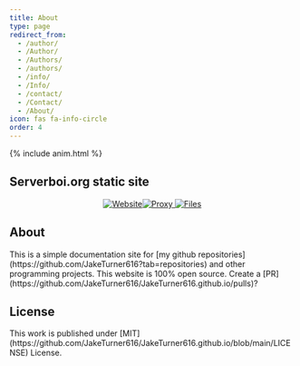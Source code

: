 ```yaml
---
title: About
type: page
redirect_from:
  - /author/
  - /Author/
  - /Authors/
  - /authors/
  - /info/
  - /Info/
  - /contact/
  - /Contact/
  - /About/
icon: fas fa-info-circle
order: 4
---
```

{% include anim.html %}
<h2>Serverboi.org static site</h2> 
<center>
<div id="status">
<a href="https://status.serverboi.org/" target="_blank">
<img alt="Website" src="https://img.shields.io/website?down_color=red&down_message=offline&label=website&up_color=brightgreen&up_message=online&url=https://serverboi.org"><img alt="Proxy" src="https://img.shields.io/website?down_color=red&down_message=offline&label=proxy%20&up_color=brightgreen&up_message=online&url=https://api.serverboi.org"> 
<img alt="Files" src="https://img.shields.io/website?down_color=red&down_message=offline&label=file%20server&up_color=brightgreen&up_message=online&url=https://od.serverboi.org">
</a>
</div>
</center>
<h2>About</h2> 
This is a simple documentation site for [my github repositories](https://github.com/JakeTurner616?tab=repositories) and other programming projects. This website is 100% open source. Create a [PR](https://github.com/JakeTurner616/JakeTurner616.github.io/pulls)?

<h2>License</h2> 
This work is published under [MIT](https://github.com/JakeTurner616/JakeTurner616.github.io/blob/main/LICENSE) License.
